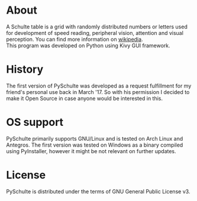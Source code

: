 # About
A Schulte table is a grid with randomly distributed numbers or letters used for development of speed reading, peripheral vision, attention and visual perception. You can find more information on [wikipedia](https://en.wikipedia.org/wiki/Schulte_table).  
This program was developed on Python using Kivy GUI framework.


# History
The first version of PySchulte was developed as a request fulfillment for my friend's personal use back in March '17. So with his permission I decided to make it Open Source in case anyone would be interested in this.


# OS support
PySchulte primarily supports GNU/Linux and is tested on Arch Linux and Antegros. The first version was tested on Windows as a binary compiled using PyInstaller, however it might be not relevant on further updates.


# License
PySchulte is distributed under the terms of GNU General Public License v3.
